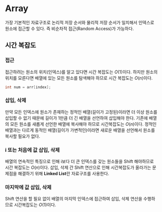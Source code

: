 # Array

가장 기본적인 자료구조로 논리적 저장 순서와 물리적 저장 순서가 일치해서 인덱스로 원소에 접근할 수 있다. 즉 비순차적 접근(Random Access)가 가능하다.

## 시간 복잡도

### **접근**

접근하려는 원소의 위치(인덱스)를 알고 있다면 시간 복잡도는 $O(1)$이다. 하지만 원소의 위치를 모른다면 배열에 있는 모든 원소를 탐색해야 하므로 시간 복잡도는 $O(n)$이다.

```c
int num = arr[index];
```

### **삽입, 삭제**

만약 모든 인덱스에 원소가 존재하는 정적인 배열(길이가 고정된)이라면 더 이상 원소를 삽입할 수 없기 때문에 길이가 1만큼 더 긴 배열을 선언하여 삽입해야 한다. 기존에 배열의 모든 원소를 새롭게 선언한 배열에 복사해야 하므로 시간복잡도는 $O(n)$이다. 정적인 배열과는 다르게 동적인 배열(길이가 가변적인)이라면 새로운 배열을 선언해서 원소를 복사할 필요가 없다.

### **i 또는 처음에 값 삽입, 삭제**

배열의 연속적인 특징으로 인해 i보다 더 큰 인덱스를 갖는 원소들을 Shift 해야하므로 시간 복잡도는 $O(n)$이다. 삽입, 삭제 간 Shift 연산으로 인해 시간복잡도가 올라가는 문제점을 해결하기 위해 **Linked List**란 자료구조를 사용한다.

### **마지막에 값 삽입, 삭제**

Shift 연산을 할 필요 없이 배열의 마지막 인덱스에 접근하여 삽입, 삭제 연산을 수행하므로 시간복잡도는 $O(1)$이다.